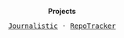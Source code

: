 <p align="center">
  <b>Projects</b>
</p>
<p align="center">
  <samp>
    <a href="https://journalisticapp.com">Journalistic</a> &middot;
    <a href="https://repo-tracker.com">RepoTracker</a>
  </samp>
</p>
